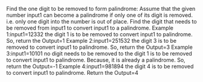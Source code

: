 Find the one digit to be removed to form palindrome:
Assume that the given number input1 can become a palindrome if only one of its digit is removed. i.e. only one digit into the number is out of place. Find the digit that needs to be removed from input1 to convert input1 to a palindrome.
Example 1:input1=12332 the digit 1 is to be removed to convert input1 to palindrome.
So, return the Output=1
Example 2:input1=251532 the digit 3 is to be removed to convert input1 to palindrome.
So, return the Output=3
Example 3:input1=10101 no digit needs to be removed to the digit 1 is to be removed to convert input1 to palindrome. Because, it is already a palindrome.
So, return the Output=-1
Example 4:input1=981894 the digit 4 is to be removed to convert input1 to palindrome.
Return the Output=4
